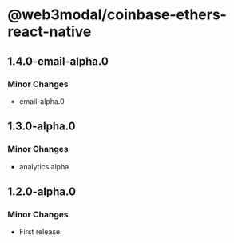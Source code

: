 # @web3modal/coinbase-ethers-react-native

## 1.4.0-email-alpha.0

### Minor Changes

- email-alpha.0

## 1.3.0-alpha.0

### Minor Changes

- analytics alpha

## 1.2.0-alpha.0

### Minor Changes

- First release
